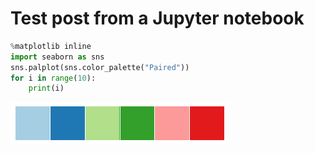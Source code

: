 
# Test post from a Jupyter notebook


```python
%matplotlib inline
import seaborn as sns
sns.palplot(sns.color_palette("Paired"))
for i in range(10):
    print(i)
```


![png](output_1_0.png)



```python

```

